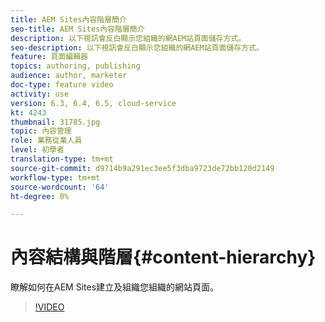 ```yaml
---
title: AEM Sites內容階層簡介
seo-title: AEM Sites內容階層簡介
description: 以下視訊會反白顯示您組織的網AEM站頁面儲存方式。
seo-description: 以下視訊會反白顯示您組織的網AEM站頁面儲存方式。
feature: 頁面編輯器
topics: authoring, publishing
audience: author, marketer
doc-type: feature video
activity: use
version: 6.3, 6.4, 6.5, cloud-service
kt: 4243
thumbnail: 31785.jpg
topic: 內容管理
role: 業務從業人員
level: 初學者
translation-type: tm+mt
source-git-commit: d9714b9a291ec3ee5f3dba9723de72bb120d2149
workflow-type: tm+mt
source-wordcount: '64'
ht-degree: 0%

---
```



# 內容結構與階層{#content-hierarchy}

瞭解如何在AEM Sites建立及組織您組織的網站頁面。

>[!VIDEO](https://video.tv.adobe.com/v/31785?quality=12&learn=on)
